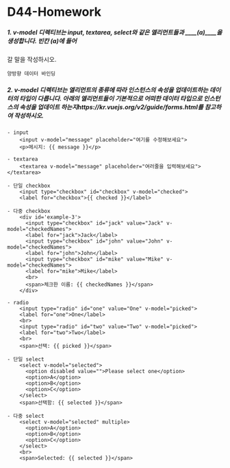 # D44-Homework

##### 1. v-model 디렉티브는 input, textarea, select와 같은 엘리먼트들과 ____(a)____을 생성합니다. 빈칸 (a)에 들어
갈 말을 작성하시오.

```
양방향 데이터 바인딩
```



##### 2. v-model 디렉티브는 엘리먼트의 종류에 따라 인스턴스의 속성을 업데이트하는 데이터의 타입이 다릅니다. 아래의 엘리먼트들이 기본적으로 어떠한 데이터 타입으로 인스턴스의 속성을 업데이트 하는지https://kr.vuejs.org/v2/guide/forms.html를 참고하여 작성하시오.

```
- input
	<input v-model="message" placeholder="여기를 수정해보세요">
	<p>메시지: {{ message }}</p>
	
- textarea
	<textarea v-model="message" placeholder="여러줄을 입력해보세요"></textarea>
	
- 단일 checkbox
	<input type="checkbox" id="checkbox" v-model="checked">
	<label for="checkbox">{{ checked }}</label>
	
- 다중 checkbox
	<div id='example-3'>
      <input type="checkbox" id="jack" value="Jack" v-model="checkedNames">
      <label for="jack">Jack</label>
      <input type="checkbox" id="john" value="John" v-model="checkedNames">
      <label for="john">John</label>
      <input type="checkbox" id="mike" value="Mike" v-model="checkedNames">
      <label for="mike">Mike</label>
      <br>
      <span>체크한 이름: {{ checkedNames }}</span>
    </div>
    
- radio
	<input type="radio" id="one" value="One" v-model="picked">
    <label for="one">One</label>
    <br>
    <input type="radio" id="two" value="Two" v-model="picked">
    <label for="two">Two</label>
    <br>
    <span>선택: {{ picked }}</span>
    
- 단일 select
	<select v-model="selected">
      <option disabled value="">Please select one</option>
      <option>A</option>
      <option>B</option>
      <option>C</option>
    </select>
    <span>선택함: {{ selected }}</span>

- 다중 select
	<select v-model="selected" multiple>
      <option>A</option>
      <option>B</option>
      <option>C</option>
    </select>
    <br>
    <span>Selected: {{ selected }}</span>
```

